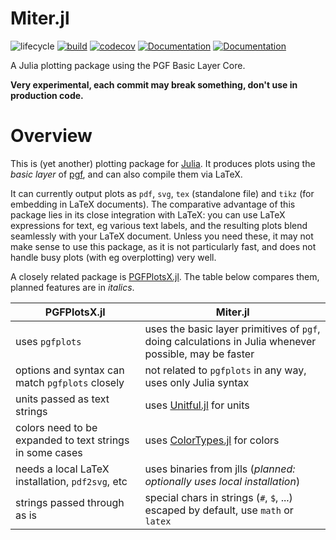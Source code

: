 # Miter.jl

![lifecycle](https://img.shields.io/badge/lifecycle-experimental-orange.svg)
[![build](https://github.com/tpapp/Miter.jl/workflows/CI/badge.svg)](https://github.com/tpapp/Miter.jl/actions?query=workflow%3ACI)
[![codecov](https://codecov.io/github/tpapp/Miter.jl/branch/master/graph/badge.svg?token=7HeB2iNJz4)](https://codecov.io/github/tpapp/Miter.jl)
[![Documentation](https://img.shields.io/badge/docs-stable-blue.svg)](https://tpapp.github.io/Miter.jl/stable)
[![Documentation](https://img.shields.io/badge/docs-master-blue.svg)](https://tpapp.github.io/Miter.jl/dev)

A Julia plotting package using the PGF Basic Layer Core.

**Very experimental, each commit may break something, don't use in production code.**

# Overview

This is (yet another) plotting package for [Julia](https://julialang.org/). It produces plots using the *basic layer* of [pgf](https://github.com/pgf-tikz/pgf), and can also compile them via LaTeX. 

It can currently output plots as `pdf`, `svg`, `tex` (standalone file) and `tikz` (for embedding in LaTeX documents). The comparative advantage of this package lies in its close integration with LaTeX: you can use LaTeX expressions for text, eg various text labels, and the resulting plots blend seamlessly with your LaTeX document. Unless you need these, it may not make sense to use this package, as it is not particularly fast, and does not handle busy plots (with eg overplotting) very well.

A closely related package is [PGFPlotsX.jl](https://github.com/KristofferC/PGFPlotsX.jl). The table below compares them, planned features are in *italics*.

| PGFPlotsX.jl                                             | Miter.jl                                                                                               |
|----------------------------------------------------------|--------------------------------------------------------------------------------------------------------|
| uses `pgfplots`                                          | uses the basic layer primitives of `pgf`, doing calculations in Julia whenever possible, may be faster |
| options and syntax can match `pgfplots` closely          | not related to `pgfplots` in any way, uses only Julia syntax                                           |
| units passed as text strings                             | uses [Unitful.jl](https://painterqubits.github.io/Unitful.jl/stable/) for units                        |
| colors need to be expanded to text strings in some cases | uses [ColorTypes.jl](https://github.com/JuliaGraphics/ColorTypes.jl) for colors                        |
| needs a local LaTeX installation, `pdf2svg`, etc         | uses binaries from jlls (*planned: optionally uses local installation*)                                |
| strings passed through as is                             | special chars in strings (`#`, `$`, ...) escaped by default, use `math` or `latex`                     |

